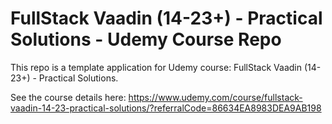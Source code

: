 # FullStack Vaadin (14-23+) - Practical Solutions - Udemy Course Repo

This repo is a template application for Udemy course: FullStack Vaadin (14-23+) - Practical Solutions. 

See the course details here: https://www.udemy.com/course/fullstack-vaadin-14-23-practical-solutions/?referralCode=86634EA8983DEA9AB198

